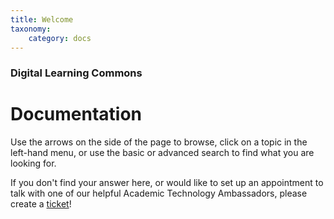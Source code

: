```yaml
---
title: Welcome
taxonomy:
    category: docs
---
```


### Digital Learning Commons

# Documentation

Use the arrows on the side of the page to browse, click on a topic in the left-hand menu, or use the basic or advanced search to find what you are looking for.

If you don't find your answer here, or would like to set up an appointment to talk with one of our helpful Academic Technology Ambassadors, please create a [ticket](https://www.twu.ca/help)! 
